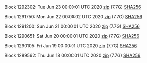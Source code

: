 Block 1292302: Tue Jun 23 00:00:01 UTC 2020 [zip](https://dash-bootstrap.ams3.digitaloceanspaces.com/mainnet/2020-06-23/bootstrap.dat.zip) (7.7G) [SHA256](https://dash-bootstrap.ams3.digitaloceanspaces.com/mainnet/2020-06-23/sha256.txt)

Block 1291750: Mon Jun 22 00:00:02 UTC 2020 [zip](https://dash-bootstrap.ams3.digitaloceanspaces.com/mainnet/2020-06-22/bootstrap.dat.zip) (7.7G) [SHA256](https://dash-bootstrap.ams3.digitaloceanspaces.com/mainnet/2020-06-22/sha256.txt)

Block 1291200: Sun Jun 21 00:00:01 UTC 2020 [zip](https://dash-bootstrap.ams3.digitaloceanspaces.com/mainnet/2020-06-21/bootstrap.dat.zip) (7.7G) [SHA256](https://dash-bootstrap.ams3.digitaloceanspaces.com/mainnet/2020-06-21/sha256.txt)

Block 1290651: Sat Jun 20 00:00:01 UTC 2020 [zip](https://dash-bootstrap.ams3.digitaloceanspaces.com/mainnet/2020-06-20/bootstrap.dat.zip) (7.7G) [SHA256](https://dash-bootstrap.ams3.digitaloceanspaces.com/mainnet/2020-06-20/sha256.txt)

Block 1290105: Fri Jun 19 00:00:01 UTC 2020 [zip](https://dash-bootstrap.ams3.digitaloceanspaces.com/mainnet/2020-06-19/bootstrap.dat.zip) (7.7G) [SHA256](https://dash-bootstrap.ams3.digitaloceanspaces.com/mainnet/2020-06-19/sha256.txt)

Block 1289562: Thu Jun 18 00:00:01 UTC 2020 [zip](https://dash-bootstrap.ams3.digitaloceanspaces.com/mainnet/2020-06-18/bootstrap.dat.zip) (7.7G) [SHA256](https://dash-bootstrap.ams3.digitaloceanspaces.com/mainnet/2020-06-18/sha256.txt)
